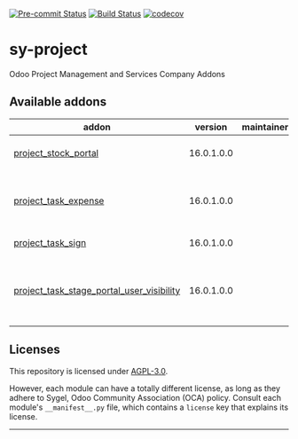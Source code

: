 
<!-- /!\ Non OCA Context : Set here the badge of your runbot / runboat instance. -->
[![Pre-commit Status](https://github.com/sygel-technology/sy-project/actions/workflows/pre-commit.yml/badge.svg?branch=16.0)](https://github.com/sygel-technology/sy-project/actions/workflows/pre-commit.yml?query=branch%3A16.0)
[![Build Status](https://github.com/sygel-technology/sy-project/actions/workflows/test.yml/badge.svg?branch=16.0)](https://github.com/sygel-technology/sy-project/actions/workflows/test.yml?query=branch%3A16.0)
[![codecov](https://codecov.io/gh/sygel-technology/sy-project/branch/16.0/graph/badge.svg)](https://codecov.io/gh/sygel-technology/sy-project)
<!-- /!\ Non OCA Context : Set here the badge of your translation instance. -->

<!-- /!\ do not modify above this line -->

# sy-project

Odoo Project Management and Services Company Addons

<!-- /!\ do not modify below this line -->

<!-- prettier-ignore-start -->

[//]: # (addons)

Available addons
----------------
addon | version | maintainers | summary
--- | --- | --- | ---
[project_stock_portal](project_stock_portal/) | 16.0.1.0.0 |  | Project Stock Portal
[project_task_expense](project_task_expense/) | 16.0.1.0.0 |  | Create expenses related to project tasks
[project_task_sign](project_task_sign/) | 16.0.1.0.0 |  | Project Task Sign
[project_task_stage_portal_user_visibility](project_task_stage_portal_user_visibility/) | 16.0.1.0.0 |  | Hide tasks in portal according to task's stage

[//]: # (end addons)

<!-- prettier-ignore-end -->

## Licenses

This repository is licensed under [AGPL-3.0](LICENSE).

However, each module can have a totally different license, as long as they adhere to Sygel, Odoo Community Association (OCA)
policy. Consult each module's `__manifest__.py` file, which contains a `license` key
that explains its license.

----
<!-- /!\ Non OCA Context : Set here the full description of your organization. -->
